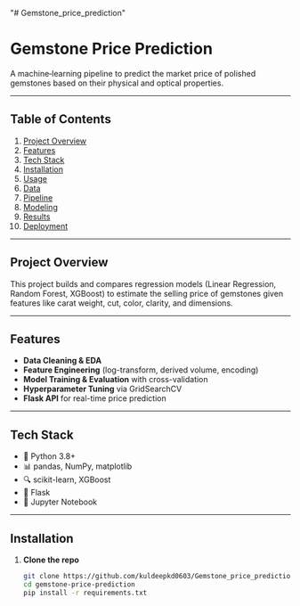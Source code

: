 "# Gemstone_price_prediction" 
# Gemstone Price Prediction

A machine‐learning pipeline to predict the market price of polished gemstones based on their physical and optical properties.

---

## Table of Contents

1. [Project Overview](#project-overview)  
2. [Features](#features)  
3. [Tech Stack](#tech-stack)  
4. [Installation](#installation)  
5. [Usage](#usage)  
6. [Data](#data)  
7. [Pipeline](#pipeline)  
8. [Modeling](#modeling)  
9. [Results](#results)  
10. [Deployment](#deployment)

---

## Project Overview

This project builds and compares regression models (Linear Regression, Random Forest, XGBoost) to estimate the selling price of gemstones given features like carat weight, cut, color, clarity, and dimensions.

---

## Features

- **Data Cleaning & EDA**  
- **Feature Engineering** (log-transform, derived volume, encoding)  
- **Model Training & Evaluation** with cross-validation  
- **Hyperparameter Tuning** via GridSearchCV  
- **Flask API** for real-time price prediction  

---

## Tech Stack

- 🐍 Python 3.8+  
- 📊 pandas, NumPy, matplotlib  
- 🔍 scikit-learn, XGBoost  
- 🔧 Flask  
- 📒 Jupyter Notebook  

---

## Installation

1. **Clone the repo**  
   ```bash
   git clone https://github.com/kuldeepkd0603/Gemstone_price_prediction.git
   cd gemstone-price-prediction
   pip install -r requirements.txt
   